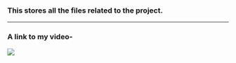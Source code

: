 ### This stores all the files related to the project.
---
### A link to my video-

[![](http://img.youtube.com/vi/Y424bS-fKAs/0.jpg)](http://www.youtube.com/watch?v=Y424bS-fKAs "Link to my video")
